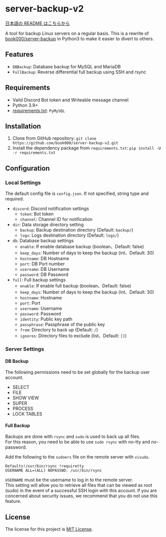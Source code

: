 # server-backup-v2

[日本語の README はこちらから](README-ja.md)

A tool for backup Linux servers on a regular basis. This is a rewrite of [book000/server-backup](https://github.com/book000/server-backup) in Python3 to make it easier to divert to others.

## Features

- `DBBackup`: Database backup for MySQL and MariaDB
- `FullBackup`: Reverse differential full backup using SSH and rsync

## Requirements

- Vaild Discord Bot token and Writeable message channel
- Python 3.9+
- [requirements.txt](requirements.txt): `PyMySQL`

## Installation

1. Clone from GitHub repository: `git clone https://github.com/book000/server-backup-v2.git`
2. Install the dependency package from `requirements.txt`: `pip install -U -r requirements.txt`

## Configuration

### Local Settings

The default config file is `config.json`. If not specified, string type and required.

- `discord`: Discord notification settings
  - `token`: Bot token
  - `channel`: Channel ID for notification
- `dir`: Data storage directory setting
  - `backup`: Backup destination directory (Default: `backup/`)
  - `logs`: Logs destination directory (Default: `logs/`)
- `db`: Database backup settings
  - `enable`: If enable database backup (boolean、Default: false)
  - `keep_days`: Number of days to keep the backup (int、Default: 30)
  - `hostname`: DB Hostname
  - `port`: DB Port number
  - `username`: DB Username
  - `password`: DB Password
- `full`: Full backup settings
  - `enable`: If enable full backup (boolean、Default: false)
  - `keep_days`: Number of days to keep the backup (int、Default: 30)
  - `hostname`: Hostname
  - `port`: Port
  - `username`: Username
  - `password`: Password
  - `identity`: Public key path
  - `passphrase`: Passphrase of the public key
  - `from`: Directory to back up (Default: `/`)
  - `ignores`: Directory files to exclude (list、Default: `[]`)

### Server Settings

#### DB Backup

The following permissions need to be set globally for the backup user account.

- SELECT
- FILE
- SHOW VIEW
- SUPER
- PROCESS
- LOCK TABLES

#### Full Backup

Backups are done with `rsync` and `sudo` is used to back up all files.  
For this reason, you need to be able to use `sudo rsync` with no-tty and no-password.

Add the following to the `sudoers` file on the remote server with `visudo`.

```
Defaults!/usr/bin/rsync !requiretty
USERNAME ALL=(ALL) NOPASSWD: /usr/bin/rsync
```

`USERNAME` must be the username to log in to the remote server.  
This setting will allow you to retrieve all files that can be viewed as root (sudo) in the event of a successful SSH login with this account. If you are concerned about security issues, we recommend that you do not use this feature.

## License

The license for this project is [MIT License](LICENSE).
